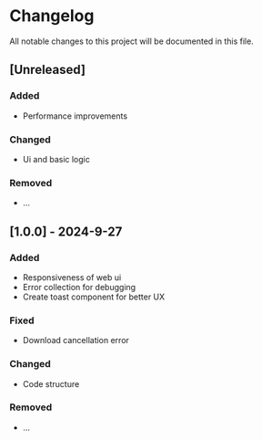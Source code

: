 # Changelog

All notable changes to this project will be documented in this file.

## [Unreleased]

### Added

- Performance improvements

### Changed

- Ui and basic logic

### Removed

- ...

## [1.0.0] - 2024-9-27

### Added

- Responsiveness of web ui
- Error collection for debugging
- Create toast component for better UX

### Fixed

- Download cancellation error

### Changed

- Code structure

### Removed

- ...